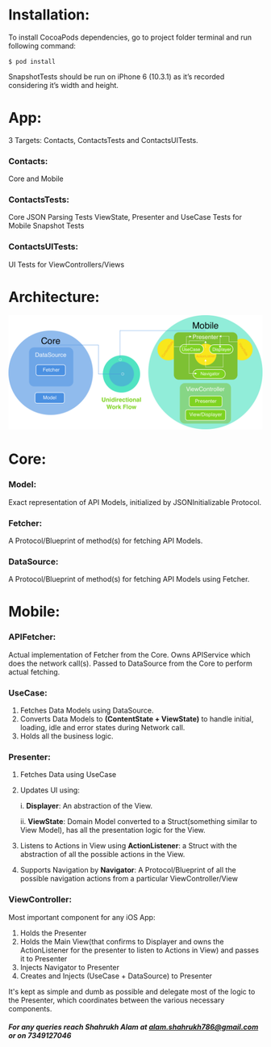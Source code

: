 # Installation:

To install CocoaPods dependencies, go to project folder terminal and run following command:                                                                     
```
$ pod install
```

SnapshotTests should be run on iPhone 6 (10.3.1) as it’s recorded considering it’s width and height.

# App:
3 Targets: Contacts, ContactsTests and ContactsUITests.

### Contacts:
Core and Mobile

### ContactsTests:
Core JSON Parsing Tests
ViewState, Presenter and UseCase Tests for Mobile
Snapshot Tests

### ContactsUITests:
UI Tests for ViewControllers/Views

# Architecture:
![](Architecture.png)

# Core:
### Model:
Exact representation of API Models, initialized by JSONInitializable Protocol.

### Fetcher:
A Protocol/Blueprint of method(s) for fetching API Models.

### DataSource:
A Protocol/Blueprint of method(s) for fetching API Models using Fetcher.

# Mobile:
### APIFetcher:
Actual implementation of Fetcher from the Core.
Owns APIService which does the network call(s).
Passed to DataSource from the Core to perform actual fetching.

### UseCase:
1. Fetches Data Models using DataSource.
2. Converts Data Models to **(ContentState + ViewState)** to handle initial, loading, idle and error states during Network call.
3. Holds all the business logic.

### Presenter:
1. Fetches Data using UseCase
2. Updates UI using:

   i. **Displayer**: An abstraction of the View.
   
   ii. **ViewState**: Domain Model converted to a Struct(something similar to View Model), has all the presentation logic for the View.
3. Listens to Actions in View using **ActionListener**: a Struct with the abstraction of all the possible actions in the View.
4. Supports Navigation by **Navigator**: A Protocol/Blueprint of all the possible navigation actions from a particular ViewController/View

### ViewController:
Most important component for any iOS App:
1. Holds the Presenter
2. Holds the Main View(that confirms to Displayer and owns the ActionListener for the presenter to listen to Actions in View) and passes it to Presenter
3. Injects Navigator to Presenter
4. Creates and Injects (UseCase + DataSource) to Presenter

It's kept as simple and dumb as possible and delegate most of the logic to the Presenter, which coordinates between the various necessary components.


##### *For any queries reach Shahrukh Alam at alam.shahrukh786@gmail.com or on 7349127046*
